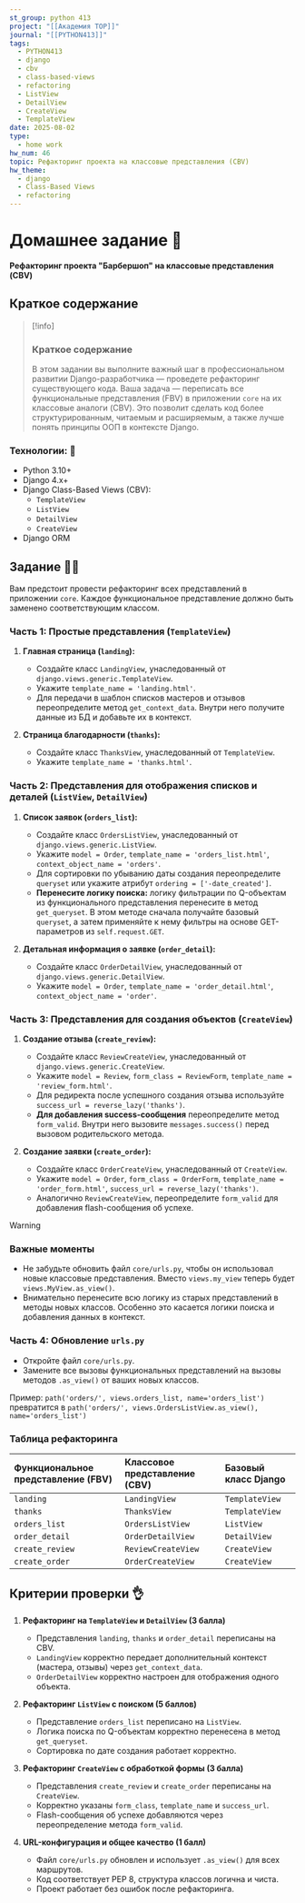 ```yaml
---
st_group: python 413
project: "[[Академия TOP]]"
journal: "[[PYTHON413]]"
tags:
  - PYTHON413
  - django
  - cbv
  - class-based-views
  - refactoring
  - ListView
  - DetailView
  - CreateView
  - TemplateView
date: 2025-08-02
type:
  - home work
hw_num: 46
topic: Рефакторинг проекта на классовые представления (CBV)
hw_theme:
  - django
  - Class-Based Views
  - refactoring
---
```


# Домашнее задание 📃

**Рефакторинг проекта "Барбершоп" на классовые представления (CBV)**

## Краткое содержание

>[!info]
>
>### Краткое содержание
>
>В этом задании вы выполните важный шаг в профессиональном развитии Django-разработчика — проведете рефакторинг существующего кода. Ваша задача — переписать все функциональные представления (FBV) в приложении `core` на их классовые аналоги (CBV). Это позволит сделать код более структурированным, читаемым и расширяемым, а также лучше понять принципы ООП в контексте Django.

### Технологии: 🦾

- Python 3.10+
- Django 4.x+
- Django Class-Based Views (CBV):
  - `TemplateView`
  - `ListView`
  - `DetailView`
  - `CreateView`
- Django ORM

## Задание 👷‍♂️

Вам предстоит провести рефакторинг всех представлений в приложении `core`. Каждое функциональное представление должно быть заменено соответствующим классом.

### Часть 1: Простые представления (`TemplateView`)

1. **Главная страница (`landing`):**
    - Создайте класс `LandingView`, унаследованный от `django.views.generic.TemplateView`.
    - Укажите `template_name = 'landing.html'`.
    - Для передачи в шаблон списков мастеров и отзывов переопределите метод `get_context_data`. Внутри него получите данные из БД и добавьте их в контекст.

2. **Страница благодарности (`thanks`):**
    - Создайте класс `ThanksView`, унаследованный от `TemplateView`.
    - Укажите `template_name = 'thanks.html'`.

### Часть 2: Представления для отображения списков и деталей (`ListView`, `DetailView`)

1. **Список заявок (`orders_list`):**
    - Создайте класс `OrdersListView`, унаследованный от `django.views.generic.ListView`.
    - Укажите `model = Order`, `template_name = 'orders_list.html'`, `context_object_name = 'orders'`.
    - Для сортировки по убыванию даты создания переопределите `queryset` или укажите атрибут `ordering = ['-date_created']`.
    - **Перенесите логику поиска:** логику фильтрации по Q-объектам из функционального представления перенесите в метод `get_queryset`. В этом методе сначала получайте базовый `queryset`, а затем применяйте к нему фильтры на основе GET-параметров из `self.request.GET`.

2. **Детальная информация о заявке (`order_detail`):**
    - Создайте класс `OrderDetailView`, унаследованный от `django.views.generic.DetailView`.
    - Укажите `model = Order`, `template_name = 'order_detail.html'`, `context_object_name = 'order'`.

### Часть 3: Представления для создания объектов (`CreateView`)

1. **Создание отзыва (`create_review`):**
    - Создайте класс `ReviewCreateView`, унаследованный от `django.views.generic.CreateView`.
    - Укажите `model = Review`, `form_class = ReviewForm`, `template_name = 'review_form.html'`.
    - Для редиректа после успешного создания отзыва используйте `success_url = reverse_lazy('thanks')`.
    - **Для добавления success-сообщения** переопределите метод `form_valid`. Внутри него вызовите `messages.success()` перед вызовом родительского метода.

2. **Создание заявки (`create_order`):**
    - Создайте класс `OrderCreateView`, унаследованный от `CreateView`.
    - Укажите `model = Order`, `form_class = OrderForm`, `template_name = 'order_form.html'`, `success_url = reverse_lazy('thanks')`.
    - Аналогично `ReviewCreateView`, переопределите `form_valid` для добавления flash-сообщения об успехе.

>[!warning]
>
>### Важные моменты
>
>- Не забудьте обновить файл `core/urls.py`, чтобы он использовал новые классовые представления. Вместо `views.my_view` теперь будет `views.MyView.as_view()`.
>- Внимательно перенесите всю логику из старых представлений в методы новых классов. Особенно это касается логики поиска и добавления данных в контекст.

### Часть 4: Обновление `urls.py`

- Откройте файл `core/urls.py`.
- Замените все вызовы функциональных представлений на вызовы методов `.as_view()` от ваших новых классов.

Пример:
`path('orders/', views.orders_list, name='orders_list')`
превратится в
`path('orders/', views.OrdersListView.as_view(), name='orders_list')`

### Таблица рефакторинга

| Функциональное представление (FBV) | Классовое представление (CBV) | Базовый класс Django |
| :--- | :--- | :--- |
| `landing` | `LandingView` | `TemplateView` |
| `thanks` | `ThanksView` | `TemplateView` |
| `orders_list` | `OrdersListView` | `ListView` |
| `order_detail` | `OrderDetailView` | `DetailView` |
| `create_review` | `ReviewCreateView` | `CreateView` |
| `create_order` | `OrderCreateView` | `CreateView` |

## Критерии проверки 👌

1. **Рефакторинг на `TemplateView` и `DetailView` (3 балла)**
    - Представления `landing`, `thanks` и `order_detail` переписаны на CBV.
    - `LandingView` корректно передает дополнительный контекст (мастера, отзывы) через `get_context_data`.
    - `OrderDetailView` корректно настроен для отображения одного объекта.

2. **Рефакторинг `ListView` с поиском (5 баллов)**
    - Представление `orders_list` переписано на `ListView`.
    - Логика поиска по Q-объектам корректно перенесена в метод `get_queryset`.
    - Сортировка по дате создания работает корректно.

3. **Рефакторинг `CreateView` с обработкой формы (3 балла)**
    - Представления `create_review` и `create_order` переписаны на `CreateView`.
    - Корректно указаны `form_class`, `template_name` и `success_url`.
    - Flash-сообщения об успехе добавляются через переопределение метода `form_valid`.

4. **URL-конфигурация и общее качество (1 балл)**
    - Файл `core/urls.py` обновлен и использует `.as_view()` для всех маршрутов.
    - Код соответствует PEP 8, структура классов логична и чиста.
    - Проект работает без ошибок после рефакторинга.
